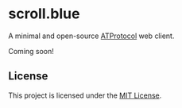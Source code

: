 # scroll.blue

A minimal and open-source [ATProtocol](https://atproto.com) web client.

Coming soon!

## License

This project is licensed under the [MIT License](LICENSE).
